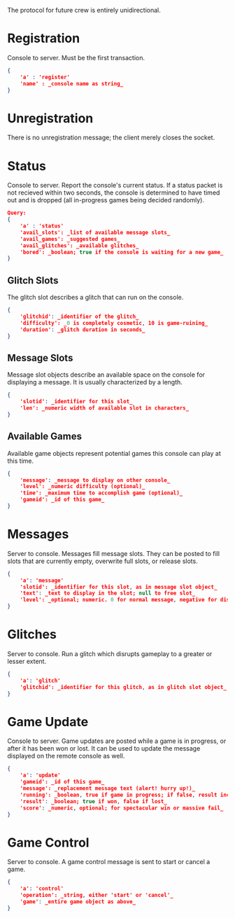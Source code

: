 The protocol for future crew is entirely unidirectional.

Registration
============

Console to server. Must be the first transaction.

```json
{ 
    'a' : 'register'
    'name' : _console name as string_ 
}
```

Unregistration
==============

There is no unregistration message; the client merely closes the socket.

Status
======

Console to server. Report the console's current status. If a status packet is not recieved within two seconds, the console is determined to have timed out and is dropped (all in-progress games being decided randomly).

```json
Query:
{
    'a' : 'status'
    'avail_slots': _list of available message slots_
    'avail_games': _suggested games_
    'avail_glitches': _available glitches_
    'bored': _boolean; true if the console is waiting for a new game_
}
```

Glitch Slots
------------

The glitch slot describes a glitch that can run on the console.

```json
{
    'glitchid': _identifier of the glitch_
    'difficulty': _0 is completely cosmetic, 10 is game-ruining_
    'duration': _glitch duration in seconds_
}
```

Message Slots
-------------

Message slot objects describe an available space on the console for displaying
a message. It is usually characterized by a length.

```json
{
    'slotid': _identifier for this slot_
    'len': _numeric width of available slot in characters_
}
```

Available Games
---------------

Available game objects represent potential games this console can play at this time.

```json
{
    'message': _message to display on other console_
    'level': _numeric difficulty (optional)_
    'time': _maximum time to accomplish game (optional)_
    'gameid': _id of this game_
}
```

Messages
========

Server to console. Messages fill message slots. They can be posted to fill slots that are currently empty, overwrite full slots, or release slots.
```json
{
    'a': 'message'
    'slotid': _identifier for this slot, as in message slot object_
    'text': _text to display in the slot; null to free slot_
    'level': _optional; numeric. 0 for normal message, negative for disposable, 1+ for ALERT_
}
```

Glitches
========

Server to console. Run a glitch which disrupts gameplay to a greater or lesser extent.
```json
{
    'a': 'glitch'
    'glitchid': _identifier for this glitch, as in glitch slot object_
}
```

Game Update
===========
Console to server. Game updates are posted while a game is in progress, or after it has been won or lost. It can be used to update the message displayed on the remote console as well.
```json
{
    'a': 'update'
    'gameid': _id of this game_
    'message': _replacement message text (alert! hurry up!)_
    'running': _boolean, true if game in progress; if false, result included_
    'result': _boolean; true if won, false if lost_
    'score': _numeric, optional; for spectacular win or massive fail_
}
```

Game Control
============
Server to console. A game control message is sent to start or cancel a game.
```json
{
    'a': 'control'
    'operation': _string, either 'start' or 'cancel'_
    'game': _entire game object as above_
}
```

